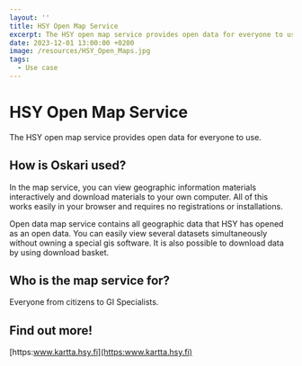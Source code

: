 ```yaml
---
layout: ''
title: HSY Open Map Service
excerpt: The HSY open map service provides open data for everyone to use.
date: 2023-12-01 13:00:00 +0200
image: /resources/HSY_Open_Maps.jpg
tags:
  - Use case
---
```


# HSY Open Map Service

The HSY open map service provides open data for everyone to use.

## How is Oskari used?

In the map service, you can view geographic information materials interactively and download materials to your own computer. All of this works easily in your browser and requires no registrations or installations.

Open data map service contains all geographic data that HSY has opened as an open data. You can easily view several datasets simultaneously without owning a special gis software. It is also possible to download data by using download basket.

## Who is the map service for?

Everyone from citizens to GI Specialists.

## Find out more!

[https:www.kartta.hsy.fi](https:www.kartta.hsy.fi)
